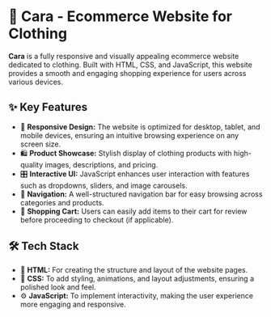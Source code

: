 # 👗 Cara - Ecommerce Website for Clothing

**Cara** is a fully responsive and visually appealing ecommerce website dedicated to clothing. Built with HTML, CSS, and JavaScript, this website provides a smooth and engaging shopping experience for users across various devices.

## ✨ Key Features

- 📱 **Responsive Design:** The website is optimized for desktop, tablet, and mobile devices, ensuring an intuitive browsing experience on any screen size.
- 🛍️ **Product Showcase:** Stylish display of clothing products with high-quality images, descriptions, and pricing.
- 🎛️ **Interactive UI:** JavaScript enhances user interaction with features such as dropdowns, sliders, and image carousels.
- 🧭 **Navigation:** A well-structured navigation bar for easy browsing across categories and products.
- 🛒 **Shopping Cart:** Users can easily add items to their cart for review before proceeding to checkout (if applicable).

## 🛠️ Tech Stack

- 🧩 **HTML:** For creating the structure and layout of the website pages.
- 🎨 **CSS:** To add styling, animations, and layout adjustments, ensuring a polished look and feel.
- ⚙️ **JavaScript:** To implement interactivity, making the user experience more engaging and responsive.


